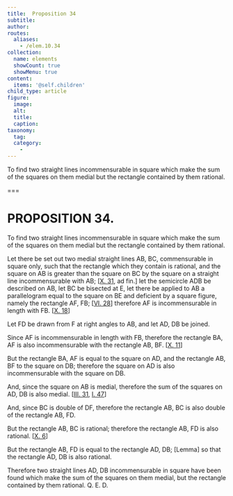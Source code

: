 ```yaml
---
title:  Proposition 34
subtitle: 
author:
routes:
  aliases:
    - /elem.10.34
collection:
  name: elements
  showCount: true
  showMenu: true
content:
  items: '@self.children'
child_type: article
figure:
  image:
  alt:
  title:
  caption:
taxonomy:
  tag:
  category:
    - 
---
```


<p>
       <hi rend="ital">To find two straight lines incommensurable in square which make the sum of the squares on them medial but the rectangle contained by them rational.</hi>
      </p>

===

<h1>PROPOSITION 34.</h1>
<p>
       <span class="ital">To find two straight lines incommensurable in square which make the sum of the squares on them medial but the rectangle contained by them rational.</span>
      </p>

<p>Let there be set out two medial straight lines <span class="ital">AB</span>, <span class="ital">BC</span>, commensurable in square only, such that the rectangle which they contain is rational, and the square on <span class="ital">AB</span> is greater than the square on <span class="ital">BC</span> by the square on a straight line incommensurable with <span class="ital">AB</span>; [<a href="/elem.10.31">X. 31</a>, <span class="ital">ad fin</span>.]  let the semicircle <span class="ital">ADB</span> be described on <span class="ital">AB</span>, let <span class="ital">BC</span> be bisected at <span class="ital">E</span>, let there be applied to <span class="ital">AB</span> a parallelogram equal to the square on <span class="ital">BE</span> and deficient by a square figure, namely the rectangle <span class="ital">AF</span>, <span class="ital">FB</span>; [<a href="/elem.6.28">VI. 28</a>] therefore <span class="ital">AF</span> is incommensurable in length with <span class="ital">FB</span>. [<a href="/elem.10.18">X. 18</a>] </p>

<p>Let <span class="ital">FD</span> be drawn from <span class="ital">F</span> at right angles to <span class="ital">AB</span>, and let <span class="ital">AD</span>, <span class="ital">DB</span> be joined. <pb n="79"/></p>

<p>Since <span class="ital">AF</span> is incommensurable in length with <span class="ital">FB</span>, therefore the rectangle <span class="ital">BA</span>, <span class="ital">AF</span> is also incommensurable with the rectangle <span class="ital">AB</span>, <span class="ital">BF</span>. [<a href="/elem.10.11">X. 11</a>] </p>

<p>But the rectangle <span class="ital">BA</span>, <span class="ital">AF</span> is equal to the square on <span class="ital">AD</span>, and the rectangle <span class="ital">AB</span>, <span class="ital">BF</span> to the square on <span class="ital">DB</span>; therefore the square on <span class="ital">AD</span> is also incommensurable with the square on <span class="ital">DB</span>. </p>

<p>And, since the square on <span class="ital">AB</span> is medial, therefore the sum of the squares on <span class="ital">AD</span>, <span class="ital">DB</span> is also medial. [<a href="/elem.3.31">III. 31</a>, <a href="/elem.1.47">I. 47</a>] </p>

<p>And, since <span class="ital">BC</span> is double of <span class="ital">DF</span>, therefore the rectangle <span class="ital">AB</span>, <span class="ital">BC</span> is also double of the rectangle <span class="ital">AB</span>, <span class="ital">FD</span>. </p>

<p>But the rectangle <span class="ital">AB</span>, <span class="ital">BC</span> is rational; therefore the rectangle <span class="ital">AB</span>, <span class="ital">FD</span> is also rational. [<a href="/elem.10.6">X. 6</a>] </p>

<p>But the rectangle <span class="ital">AB</span>, <span class="ital">FD</span> is equal to the rectangle <span class="ital">AD</span>, <span class="ital">DB</span>; [Lemma] so that the rectangle <span class="ital">AD</span>, <span class="ital">DB</span> is also rational. </p>

<p>Therefore two straight lines <span class="ital">AD</span>, <span class="ital">DB</span> incommensurable in square have been found which make the sum of the squares on them medial, but the rectangle contained by them rational. Q. E. D.</p>
